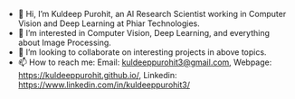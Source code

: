 - 👋 Hi, I’m Kuldeep Purohit, an AI Research Scientist working in Computer Vision and Deep Learning at Phiar Technologies.
- 👀 I’m interested in Computer Vision, Deep Learning, and everything about Image Processing.
- 💞️ I’m looking to collaborate on interesting projects in above topics.
- 📫 How to reach me: Email: kuldeeppurohit3@gmail.com, Webpage: https://kuldeeppurohit.github.io/, Linkedin: https://www.linkedin.com/in/kuldeeppurohit3/ 


<!---
kuldeeppurohit/kuldeeppurohit is a ✨ special ✨ repository because its `README.md` (this file) appears on your GitHub profile.
You can click the Preview link to take a look at your changes.
--->

